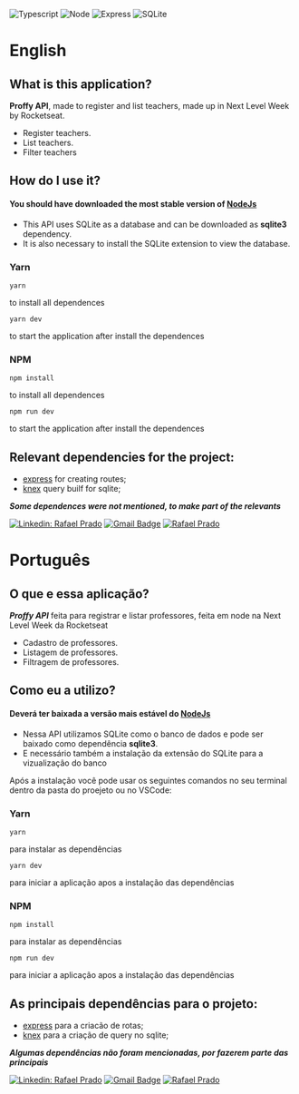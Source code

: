 ![Typescript](https://img.shields.io/badge/TypeScript-007ACC?style=for-the-badge&logo=typescript&logoColor=white)
![Node](https://img.shields.io/badge/Node.js-43853D?style=for-the-badge&logo=node.js&logoColor=white)
![Express](https://img.shields.io/badge/Express.js-404D59?style=for-the-badge)
![SQLite](https://img.shields.io/badge/SQLite-07405E?style=for-the-badge&logo=sqlite&logoColor=white)

# English

## What is this application?

**Proffy API**, made to register and list teachers, made up in Next Level Week by Rocketseat.

- Register teachers.
- List teachers.
- Filter teachers

## How do I use it?

#### You should have downloaded the most stable version of [NodeJs](https://nodejs.org/en/)

- This API uses SQLite as a database and can be downloaded as **sqlite3** dependency.
- It is also necessary to install the SQLite extension to view the database.

### Yarn

 ``` 
yarn 
``` 
to install all dependences

 ``` 
 yarn dev 
 ``` 
 to start the application after install the dependences
 
 
### NPM

```
npm install
``` 
to install all dependences
```
npm run dev
``` 
 to start the application after install the dependences
 

## Relevant dependencies for the project:

- [express](https://github.com/expressjs/express) for creating routes;
- [knex](http://knexjs.org/) query builf for sqlite;

***Some dependences were not mentioned, to make part of the relevants***

[![Linkedin: Rafael Prado](https://img.shields.io/badge/-RafaelPrado-blue?style=flat-square&logo=Linkedin&logoColor=white&link=LINK-DO-SEU-LINKEDIN)](https://www.linkedin.com/in/rafael-prado-8a40b6132/)
[![Gmail Badge](https://img.shields.io/badge/-santiagorafael409@gmail.com-006bed?style=flat-square&logo=Gmail&logoColor=white&link=mailto:SEU-EMAIL)](mailto:santiagorafael409@gmail.com)
[![Rafael Prado]( https://img.shields.io/github/followers/RafaelPrado409?label=follow&style=social)](https://github.com/RafaelPrado409)


# Português

## O que e essa aplicação?

***Proffy API*** feita para registrar e listar professores, feita em node na Next Level Week da Rocketseat

- Cadastro de professores.
- Listagem de professores.
- Filtragem de professores.

## Como eu a utilizo?

#### Deverá ter baixada a versão mais estável do [NodeJs](https://nodejs.org/en/)

- Nessa API utilizamos SQLite como o banco de dados e pode ser baixado como dependência **sqlite3**.
- E necessário também a instalação da extensão do SQLite para a vizualização do banco

Após a instalação você pode usar os seguintes comandos no seu terminal dentro da pasta do proejeto ou no VSCode:

### Yarn

 ``` 
yarn 
``` 
para instalar as dependências

 ``` 
 yarn dev
 ``` 
 para iniciar a aplicação apos a instalação das dependências

 
### NPM

```
npm install
``` 
para instalar as dependências
```
npm run dev
``` 
para iniciar a aplicação apos a instalação das dependências

## As principais dependências para o projeto:

- [express](https://github.com/expressjs/express) para a criacão de rotas;
- [knex](http://knexjs.org/) para a criação de query no sqlite;

***Algumas dependências não foram mencionadas, por fazerem parte das principais***

[![Linkedin: Rafael Prado](https://img.shields.io/badge/-RafaelPrado-blue?style=flat-square&logo=Linkedin&logoColor=white&link=LINK-DO-SEU-LINKEDIN)](https://www.linkedin.com/in/rafael-prado-8a40b6132/)
[![Gmail Badge](https://img.shields.io/badge/-santiagorafael409@gmail.com-006bed?style=flat-square&logo=Gmail&logoColor=white&link=mailto:SEU-EMAIL)](mailto:santiagorafael409@gmail.com)
[![Rafael Prado]( https://img.shields.io/github/followers/RafaelPrado409?label=follow&style=social)](https://github.com/RafaelPrado409)
